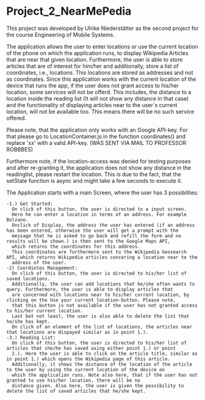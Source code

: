 # Project_2_NearMePedia
This project  was developed by Ulrike Niederstätter as the second project for the course Engineering of Mobile Systems. 

The application allows the user to enter locations or use the current location of the phone on which the application runs,
to display Wikipedia Articles that are near that given location.
Furthermore, the user is able to store articles that are of interest for him/her and additionally, store a list of coordinates, i.e., 
locations. This locations are stored as addresses and not as coordinates. Since this application works with the current location of the
device that runs the app, if the user does not grant access to his/her location, some services will not be offerd. This includes, the
distance to a location inside the reading list (It will not show any distance in that case) and the functionality of displaying articles near 
to the user`s current location, will not be available too. This means there will be no such service offered. 

Please note, that the application only works with an Google API-key. For that please go to LocationContainer.js in the function 
coordinates() and replace 'xx' with a valid API-key. (WAS SENT VIA MAIL TO PROFESSOR ROBBBES)

Furthermore note, if the location-access was denied for testing purposes and after re-granting it, the application does not show any distance
in the readinglist, please restart the location. This is due to the fact, that the setState function is async and might take a few seconds
to execute it. 

The Application starts with a main Screen, where the user has 3 possibilites: 

    -1.) Get Started:
      On click of this button, the user is directed to a input screen. 
      Here he can enter a location in terms of an address. For example Bolzano. 
      Onclick of Display, the address the user has entered (if an address has been entered, otherwise the user will get a prompt with the 
      message that he is asked to go back and refill the form and no results will be shown.) is then sent to the Google Maps API, 
      which returns the coordinates for this address. 
      This coordinates are furthermore sent to the Wikipedia Geosearch API, which returns Wikipedia articles concering a location near to the
      address of the user. 
    -2) Coordintes Management:
      On click of this button, the user is directed to his/her list of saved locations. 
      Additionally, the user can add locations that he/she often wants to query. Furthermore, the user is able to display articles that 
      are concerned with locations near to his/her current location, by clicking on the Use your current location-button. Please note, 
      that this button is not available if the user has not granted access to his/her current location. 
      Last bot not least, the user is also able to delete the list that he/she has kept. 
      On click of an element of the list of locations, the articles near that locations are dispayed similar as in point 1.). 
    -3.) Reading List: 
      On click of this button, the user is directed to his/her list of articles that she/he has saved using either point 1.) or point
      2.). Here the user is able to click on the article title, similar as in point 1.) which opens the Wikipedia page of this article. 
      Additionally, it shows the distance of the location of the article to the user by using the current location of the device on 
      which the application runs. Note also here, that if the user has not granted to use his/her location, there will be no
      distance given. Also here, the user is given the possibility to delete the list of saved articles that he/she kept. 
  
